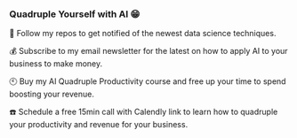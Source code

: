 ### Quadruple Yourself with AI 😁

👋 Follow my repos to get notified of the newest data science techniques.

💰 Subscribe to my email newsletter for the latest on how to apply AI to your business to make money.

🕙 Buy my AI Quadruple Productivity course and free up your time to spend boosting your revenue.

:phone: Schedule a free 15min call with Calendly link to learn how to quadruple your productivity and revenue for your business.
